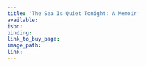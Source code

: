 ```yaml
---
title: 'The Sea Is Quiet Tonight: A Memoir'
available:
isbn:
binding:
link_to_buy_page:
image_path:
link:
---
```


